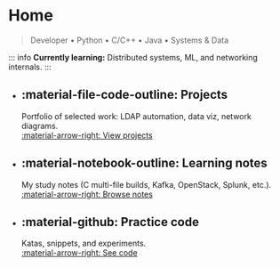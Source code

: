 # Home

> Developer • Python • C/C++ • Java • Systems & Data

::: info
**Currently learning:** Distributed systems, ML, and networking internals.
:::

<div class="grid cards" markdown>

- :material-file-code-outline: **Projects**
  ---
  Portfolio of selected work: LDAP automation, data viz, network diagrams.  
  [:material-arrow-right: View projects](projects/index.md)

- :material-notebook-outline: **Learning notes**
  ---
  My study notes (C multi-file builds, Kafka, OpenStack, Splunk, etc.).  
  [:material-arrow-right: Browse notes](notes/index.md)

- :material-github: **Practice code**
  ---
  Katas, snippets, and experiments.  
  [:material-arrow-right: See code](practice/index.md)

</div>

